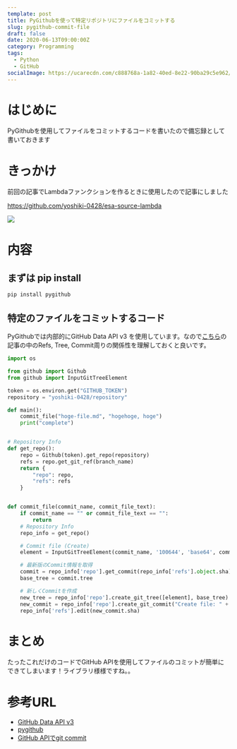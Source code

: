 ```yaml
---
template: post
title: PyGithubを使って特定リポジトリにファイルをコミットする
slug: pygithub-commit-file
draft: false
date: 2020-06-13T09:00:00Z
category: Programming
tags:
  - Python
  - GitHub
socialImage: https://ucarecdn.com/c888768a-1a82-40ed-8e22-90ba29c5e962/
---
```


# はじめに

PyGithubを使用してファイルをコミットするコードを書いたので備忘録として書いておきます

# きっかけ

前回の記事でLambdaファンクションを作るときに使用したので記事にしました

https://github.com/yoshiki-0428/esa-source-lambda

![](https://img.esa.io/uploads/production/attachments/15569/2020/06/12/82539/3cd30d55-cd21-4753-bb4c-5351c395d39e.png)

# 内容

## まずは pip install

```
pip install pygithub
```

## 特定のファイルをコミットするコード

PyGithubでは内部的にGitHub Data API v3 を使用しています。なので[こちら](https://developer.github.com/v3/git/)の記事の中のRefs, Tree, Commit周りの関係性を理解しておくと良いです。

```python
import os

from github import Github
from github import InputGitTreeElement

token = os.environ.get("GITHUB_TOKEN")
repository = "yoshiki-0428/repository"

def main():
    commit_file("hoge-file.md", "hogehoge, hoge")
    print("complete")


# Repository Info
def get_repo():
    repo = Github(token).get_repo(repository)
    refs = repo.get_git_ref(branch_name)
    return {
        "repo": repo,
        "refs": refs
    }


def commit_file(commit_name, commit_file_text):
    if commit_name == "" or commit_file_text == "":
        return
    # Repository Info
    repo_info = get_repo()

    # Commit file (Create)
    element = InputGitTreeElement(commit_name, '100644', 'base64', commit_file_text)

    # 最新版のCommit情報を取得
    commit = repo_info['repo'].get_commit(repo_info['refs'].object.sha).commit
    base_tree = commit.tree

    # 新しくCommitを作成
    new_tree = repo_info['repo'].create_git_tree([element], base_tree)
    new_commit = repo_info['repo'].create_git_commit("Create file: " + commit_name, new_tree, [commit])
    repo_info['refs'].edit(new_commit.sha)
```

# まとめ

たったこれだけのコードでGitHub APIを使用してファイルのコミットが簡単にできてしまいます！ライブラリ様様ですね。。

# 参考URL

- [GitHub Data API v3](https://developer.github.com/v3/git/)
- [pygithub](https://pygithub.readthedocs.io/en/latest/)
- [GitHub APIでgit commit](https://int128.hatenablog.com/entry/2017/09/05/161641)
